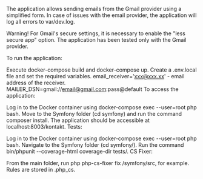 The application allows sending emails from the Gmail provider using a simplified form. In case of issues with the email provider, the application will log all errors to var/dev.log.

Warning!
For Gmail's secure settings, it is necessary to enable the "less secure app" option. The application has been tested only with the Gmail provider.

To run the application:

Execute docker-compose build and docker-compose up.
Create a .env.local file and set the required variables.
email_receiver='xxx@xxx.xx' - email address of the receiver.
MAILER_DSN=gmail://email@gmail.com:pass@default
To access the application:

Log in to the Docker container using docker-compose exec --user=root php bash.
Move to the Symfony folder (cd symfony) and run the command composer install.
The application should be accessible at localhost:8003/kontakt.
Tests:

Log in to the Docker container using docker-compose exec --user=root php bash.
Navigate to the Symfony folder (cd symfony/).
Run the command bin/phpunit --coverage-html coverage-dir tests/.
CS Fixer:

From the main folder, run php php-cs-fixer fix /symfony/src, for example.
Rules are stored in .php_cs.





